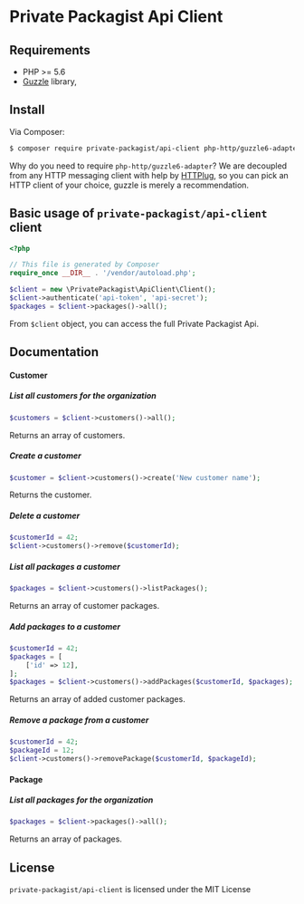 # Private Packagist Api Client

## Requirements

* PHP >= 5.6
* [Guzzle](https://github.com/guzzle/guzzle) library,

## Install

Via Composer:

```bash
$ composer require private-packagist/api-client php-http/guzzle6-adapter
```

Why do you need to require `php-http/guzzle6-adapter`? We are decoupled from any HTTP messaging client with help by [HTTPlug](http://httplug.io/), so you can pick an HTTP client of your choice, guzzle is merely a recommendation.

## Basic usage of `private-packagist/api-client` client

```php
<?php

// This file is generated by Composer
require_once __DIR__ . '/vendor/autoload.php';

$client = new \PrivatePackagist\ApiClient\Client();
$client->authenticate('api-token', 'api-secret');
$packages = $client->packages()->all();
```

From `$client` object, you can access the full Private Packagist Api.

## Documentation

#### Customer

##### List all customers for the organization
```php
$customers = $client->customers()->all();
```
Returns an array of customers.


##### Create a customer
```php
$customer = $client->customers()->create('New customer name');
```
Returns the customer.

##### Delete a customer
```php
$customerId = 42;
$client->customers()->remove($customerId);
```

##### List all packages a customer
```php
$packages = $client->customers()->listPackages();
```
Returns an array of customer packages.

##### Add packages to a customer
```php
$customerId = 42;
$packages = [
    ['id' => 12],
];
$packages = $client->customers()->addPackages($customerId, $packages);
```
Returns an array of added customer packages.

##### Remove a package from a customer
```php
$customerId = 42;
$packageId = 12;
$client->customers()->removePackage($customerId, $packageId);
```

#### Package

##### List all packages for the organization
```php
$packages = $client->packages()->all();
```
Returns an array of packages.

## License

`private-packagist/api-client` is licensed under the MIT License

